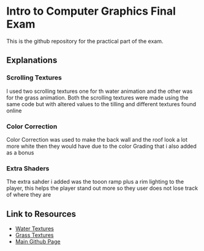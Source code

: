 
# Intro to Computer Graphics Final Exam

This is the github repository for the practical part of the exam.

## Explanations

### Scrolling Textures

I used two scrolling textures one for th water animation and the other was for the grass animation. Both the scrolling textures were made using the same code but with altered values to the tilling and different textures found online

### Color Correction

Color Correction was used to make the back wall and the roof look a lot more white then they would have due to the color Grading that i also added as a bonus 

### Extra Shaders 

The extra sahder i added was the tooon ramp plus a rim lighting to the player, this helps the player stand out more so they user does not lose track of where they are


## Link to Resources

 - [Water Textures](https://3dtextures.me/2017/12/28/water-001/)
 - [Grass Textures](https://3dtextures.me/2016/05/16/grass-002/)
 - [Main Github Page](https://github.com/GorayaU/Intro-to-ComGraph-Final)


